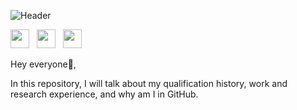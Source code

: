 ![Header](https://github.com/halkadi/halkadi/raw/main/GithubHeaders_1.png)

<a href="https://twitter.com/AlkadiHalah"><img height="30" src="https://github.com/halkadi/halkadi/blob/main/icons/twitter.png?raw=true"></a>&nbsp;&nbsp;
<a href="https://instagram.com/halah_alkadi"><img height="30" src="https://github.com/halkadi/halkadi/blob/main/icon/instagram.jpg?raw=true"></a>&nbsp;&nbsp;
<a href="https://www.linkedin.com/in/halah-alkadi/"><img height="30" src="https://github.com/halkadi/halkadi//blob/main/icon/linkedin.png?raw=true"></a>

Hey everyone👋,

In this repository, I will talk about my qualification history, work and research experience, and why am I in GitHub. 
